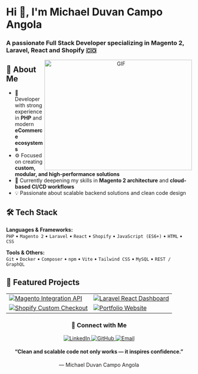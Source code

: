 <h1>Hi 👋, I'm Michael Duvan Campo Angola</h1>
<h3>
  A passionate Full Stack Developer specializing in Magento 2, Laravel, React and Shopify 🇨🇴
</h3>

<p align="center">
  <img align="right" top="500" height="300" width="400" alt="GIF" src="https://media.giphy.com/media/SWoSkN6DxTszqIKEqv/giphy.gif">
</p>

## 🚀 About Me

- 🧠 Developer with strong experience in **PHP** and modern **eCommerce ecosystems**  
- ⚙️ Focused on creating **custom, modular, and high-performance solutions**  
- 🌱 Currently deepening my skills in **Magento 2 architecture** and **cloud-based CI/CD workflows**  
- 💡 Passionate about scalable backend solutions and clean code design  

## 🛠️ Tech Stack

**Languages & Frameworks:**  
`PHP` • `Magento 2` • `Laravel` • `React` • `Shopify` • `JavaScript (ES6+)` • `HTML` • `CSS`  

**Tools & Others:**  
`Git` • `Docker` • `Composer` • `npm` • `Vite` • `Tailwind CSS` • `MySQL` • `REST / GraphQL`  

## 🚀 Featured Projects

<div align="center">
  <table>
    <tr>
      <td>
        <a href="https://github.com/michaelduvan/magento-integration-api" target="_blank">
          <img
            src="https://github.com/mich471/devstagram"
            alt="Magento Integration API"
          />
        </a>
      </td>
      <td>
        <a href="https://github.com/michaelduvan/laravel-react-dashboard" target="_blank">
          <img
            src="https://github-readme-stats.vercel.app/api/pin/?username=michaelduvan&repo=laravel-react-dashboard&theme=dracula"
            alt="Laravel React Dashboard"
          />
        </a>
      </td>
    </tr>
    <tr>
      <td>
        <a href="https://github.com/michaelduvan/shopify-custom-checkout" target="_blank">
          <img
            src="https://github-readme-stats.vercel.app/api/pin/?username=michaelduvan&repo=shopify-custom-checkout&theme=dracula"
            alt="Shopify Custom Checkout"
          />
        </a>
      </td>
      <td>
        <a href="https://github.com/michaelduvan/portfolio" target="_blank">
          <img
            src="https://github-readme-stats.vercel.app/api/pin/?username=michaelduvan&repo=portfolio&theme=dracula"
            alt="Portfolio Website"
          />
        </a>
      </td>
    </tr>
  </table>
</div>

<h3 align="center">🤝 Connect with Me</h3>

<p align="center">
  <a href="https://www.linkedin.com/in/michael-duvan-campo-angola/" target="_blank">
    <img src="https://img.icons8.com/doodle/40/000000/linkedin--v2.png" alt="LinkedIn"/>
  </a>
  <a href="https://github.com/michaelduvan" target="_blank">
    <img src="https://img.icons8.com/doodle/40/000000/github--v1.png" alt="GitHub"/>
  </a>
  <a href="mailto:mduvan.campo@gmail.com" target="_blank">
    <img src="https://img.icons8.com/doodle/40/000000/gmail--v2.png" alt="Email"/>
  </a>
</p>

<h4 align="center">
“Clean and scalable code not only works — it inspires confidence.”  
</h4>

<p align="center">— Michael Duvan Campo Angola</p>
